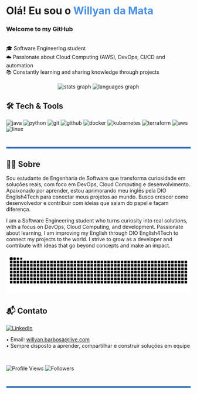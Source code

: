<div align="left">
  <h1>Olá! Eu sou o <span style="color:#4A90E2;">Willyan da Mata</span></h1>
  <h3>Welcome to my GitHub</h3><br>
  🎓 Software Engineering student<br>
  ☁️ Passionate about Cloud Computing (AWS), DevOps, CI/CD and automation<br>
  📚 Constantly learning and sharing knowledge through projects<br>
</div>
<br>
<div align="center"> 
  <img src="https://github-readme-stats.vercel.app/api?username=WillyanMata&show_icons=true&include_all_commits=true&theme=vue-dark&custom_title=Willyan%20da%20Mata%20·%20GitHub%20Stats&hide_border=false" height="150" alt="stats graph"  />
  <img src="https://github-readme-stats.vercel.app/api/top-langs?username=WillyanMata&locale=en&hide_title=false&layout=compact&card_width=220&langs_count=5&theme=vue-dark&hide_border=false&order=2" height="150" alt="languages graph"  />
</div>

## 🛠️ Tech & Tools
<div align="left">
  <img src="https://cdn.jsdelivr.net/gh/devicons/devicon/icons/java/java-original.svg" height="40" alt="java" />
  <img src="https://cdn.jsdelivr.net/gh/devicons/devicon/icons/python/python-original.svg" height="40" alt="python" />
  <img src="https://cdn.jsdelivr.net/gh/devicons/devicon/icons/git/git-original.svg" height="40" alt="git" />
  <img src="https://cdn.jsdelivr.net/gh/devicons/devicon/icons/github/github-original.svg" height="40" alt="github" />
  <img src="https://cdn.jsdelivr.net/gh/devicons/devicon/icons/docker/docker-original.svg" height="40" alt="docker" />
  <img src="https://cdn.jsdelivr.net/gh/devicons/devicon/icons/kubernetes/kubernetes-plain-wordmark.svg" height="40" alt="kubernetes" />
  <img src="https://cdn.jsdelivr.net/gh/devicons/devicon/icons/terraform/terraform-original.svg" height="40" alt="terraform" />
  <img src="https://cdn.jsdelivr.net/gh/devicons/devicon/icons/amazonwebservices/amazonwebservices-original-wordmark.svg" height="40" alt="aws" />
  <img src="https://cdn.jsdelivr.net/gh/devicons/devicon/icons/linux/linux-original.svg" height="40" alt="linux" />
</div>


<hr style="border: 2px solid #4A90E2; margin-top: 40px; margin-bottom: 20px;">

## 👨‍💻 Sobre

Sou estudante de Engenharia de Software que transforma curiosidade em soluções reais, com foco em DevOps, Cloud Computing e desenvolvimento.
Apaixonado por aprender, estou aprimorando meu inglês pela DIO English4Tech para conectar meus projetos ao mundo.
Busco crescer como desenvolvedor e contribuir com ideias que saiam do papel e façam diferença.<br>

I am a Software Engineering student who turns curiosity into real solutions, with a focus on DevOps, Cloud Computing, and development.
Passionate about learning, I am improving my English through DIO English4Tech to connect my projects to the world.
I strive to grow as a developer and contribute with ideas that go beyond concepts and make an impact.


<img src="https://raw.githubusercontent.com/WillyanMata/WillyanMata/output/snake.svg" alt="Snake animation" />

## 📬 Contato 
  
[![LinkedIn](https://img.shields.io/badge/LinkedIn-0077B5?style=flat&logo=linkedin&logoColor=white)](https://www.linkedin.com/in/willyan-mata/)


• Email: [willyan.barbosa@live.com](mailto:willyan.barbosa@live.com)  
• Sempre disposto a aprender, compartilhar e construir soluções em equipe

<br>

![Profile Views](https://komarev.com/ghpvc/?username=WillyanMata&color=4A90E2&style=flat)
![Followers](https://img.shields.io/github/followers/WillyanMata?label=Followers&style=flat&color=4A90E2)

<hr style="border: 2px solid #4A90E2; margin-top: 40px; margin-bottom: 20px;">
